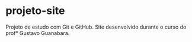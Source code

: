 # projeto-site
 Projeto de estudo com Git e GitHub.
 Site desenvolvido durante o curso do prof° Gustavo Guanabara.
